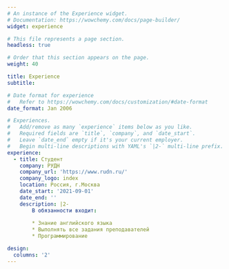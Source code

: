 ```yaml
---
# An instance of the Experience widget.
# Documentation: https://wowchemy.com/docs/page-builder/
widget: experience

# This file represents a page section.
headless: true

# Order that this section appears on the page.
weight: 40

title: Experience
subtitle:

# Date format for experience
#   Refer to https://wowchemy.com/docs/customization/#date-format
date_format: Jan 2006

# Experiences.
#   Add/remove as many `experience` items below as you like.
#   Required fields are `title`, `company`, and `date_start`.
#   Leave `date_end` empty if it's your current employer.
#   Begin multi-line descriptions with YAML's `|2-` multi-line prefix.
experience:
  - title: Студент
    company: РУДН
    company_url: 'https://www.rudn.ru/'
    company_logo: index
    location: Россия, г.Москва
    date_start: '2021-09-01'
    date_end: ''
    description: |2-
        В обязанности входит:
        
        * Знание английского языка
        * Выполнять все задания преподавателей
        * Программирование

design:
  columns: '2'
---
```

